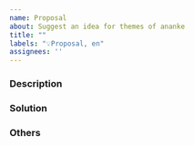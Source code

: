 ```yaml
---
name: Proposal
about: Suggest an idea for themes of ananke
title: ""
labels: "💡Proposal, en"
assignees: ''
---
```


### Description <!--describe your advice-->

### Solution <!--if any solutions, describe here-->

### Others <!--screenshots and other info-->
